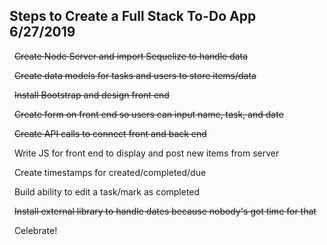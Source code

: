 Steps to Create a Full Stack To-Do App
6/27/2019
---------------------------

&nbsp;
~~Create Node Server and import Sequelize to handle data~~

&nbsp;
~~Create data models for tasks and users to store items/data~~

&nbsp;
~~Install Bootstrap and design front end~~

&nbsp;
~~Create form on front end so users can input name, task, and date~~

&nbsp;
~~Create API calls to connect front and back end~~

&nbsp;
Write JS for front end to display and post new items from server

&nbsp;
Create timestamps for created/completed/due

&nbsp;
Build ability to edit a task/mark as completed

&nbsp;
~~Install external library to handle dates because nobody's got time for that~~

&nbsp;
Celebrate!